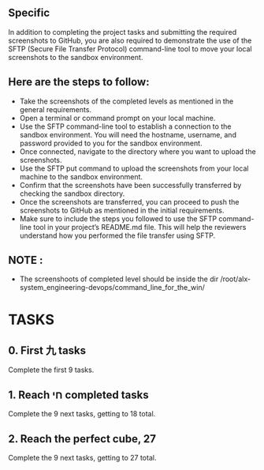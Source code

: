 
## Specific
In addition to completing the project tasks and submitting the required screenshots to GitHub, you are also required to demonstrate the use of the SFTP (Secure File Transfer Protocol) command-line tool to move your local screenshots to the sandbox environment.

## Here are the steps to follow:

- Take the screenshots of the completed levels as mentioned in the general requirements.
- Open a terminal or command prompt on your local machine.
- Use the SFTP command-line tool to establish a connection to the sandbox environment. You will need the hostname, username, and password provided to you for the sandbox environment.
- Once connected, navigate to the directory where you want to upload the screenshots.
- Use the SFTP put command to upload the screenshots from your local machine to the sandbox environment.
- Confirm that the screenshots have been successfully transferred by checking the sandbox directory.
- Once the screenshots are transferred, you can proceed to push the screenshots to GitHub as mentioned in the initial requirements.
- Make sure to include the steps you followed to use the SFTP command-line tool in your project’s README.md file. This will help the reviewers understand how you performed the file transfer using SFTP.
## NOTE :
- The screenshoots of completed level should be inside the dir /root/alx-system_engineering-devops/command_line_for_the_win/

# TASKS
## 0. First 九 tasks
Complete the first 9 tasks.

## 1. Reach חי completed tasks
Complete the 9 next tasks, getting to 18 total.

## 2. Reach the perfect cube, 27
Complete the 9 next tasks, getting to 27 total.


